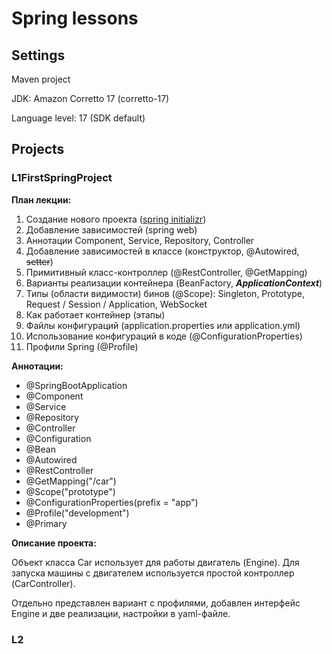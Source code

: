 # Spring lessons

## Settings
Maven project

JDK: Amazon Corretto 17 (corretto-17)

Language level: 17 (SDK default)

## Projects

### L1FirstSpringProject

**План лекции:**
1. Создание нового проекта ([spring initializr](https://start.spring.io/))
2. Добавление зависимостей (spring web)
3. Аннотации Component, Service, Repository, Controller
4. Добавление зависимостей в классе (конструктор, @Autowired, ~~setter~~)
5. Примитивный класс-контроллер (@RestController, @GetMapping)
6. Варианты реализации контейнера (BeanFactory, **_ApplicationContext_**)
7. Типы (области видимости) бинов (@Scope): Singleton, Prototype, Request / Session / Application, WebSocket
8. Как работает контейнер (этапы)
9. Файлы конфигураций (application.properties или application.yml)
10. Использование конфигураций в коде (@ConfigurationProperties)
11. Профили Spring (@Profile)

**Аннотации:**
* @SpringBootApplication
* @Component 
* @Service 
* @Repository 
* @Controller 
* @Configuration 
* @Bean
* @Autowired
* @RestController
* @GetMapping("/car")
* @Scope("prototype")
* @ConfigurationProperties(prefix = "app")
* @Profile("development")
* @Primary

**Описание проекта:** 

Объект класса Car использует для работы двигатель (Engine). Для запуска 
машины с двигателем используется простой контроллер (CarController).

Отдельно представлен вариант с профилями, добавлен интерфейс Engine 
и две реализации, настройки в yaml-файле.

### L2

